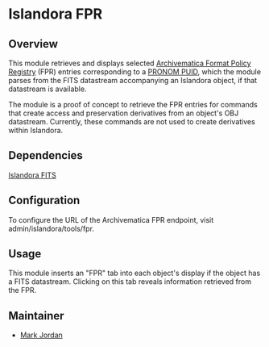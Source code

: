 # Islandora FPR

## Overview

This module retrieves and displays selected [Archivematica Format Policy Registry](https://ww.archivematica.org/en/docs/archivematica-1.3/user-manual/preservation/preservation-planning/#fpr) (FPR) entries corresponding to a [PRONOM PUID](http://en.wikipedia.org/wiki/PRONOM), which the module parses from the FITS datastream accompanying an Islandora object, if that datastream is available.

The module is a proof of concept to retrieve the FPR entries for commands that create access and preservation derivatives from an object's OBJ datastream. Currently, these commands are not used to create derivatives within Islandora.

## Dependencies

[Islandora FITS](https://github.com/Islandora/islandora_fits)

## Configuration

To configure the URL of the Archivematica FPR endpoint, visit admin/islandora/tools/fpr.

## Usage

This module inserts an "FPR" tab into each object's display if the object has a FITS datastream. Clicking on this tab reveals information retrieved from the FPR.

## Maintainer

* [Mark Jordan](https://github.com/mjordan)

